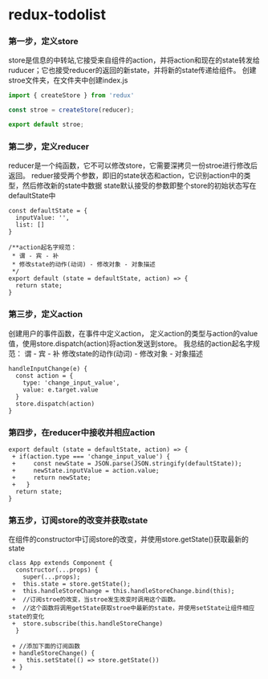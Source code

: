 # redux-todolist


### 第一步，定义store
   store是信息的中转站,它接受来自组件的action，并将action和现在的state转发给ruducer；它也接受reducer的返回的新state，并将新的state传递给组件。
   创建stroe文件夹，在文件夹中创建index.js
```javascript
import { createStore } from 'redux'

const stroe = createStore(reducer);

export default stroe;
```

### 第二步，定义reducer
reducer是一个纯函数，它不可以修改store，它需要深拷贝一份stroe进行修改后返回。
reduer接受两个参数，即旧的state状态和action，它识别action中的类型，然后修改新的state中数据
state默认接受的参数即整个store的初始状态写在defaultState中
```
const defaultState = {
  inputValue: '',
  list: []
}

/**action起名字规范：
 * 谓 - 宾 - 补
 * 修改state的动作(动词) - 修改对象 - 对象描述
 */
export default (state = defaultState, action) => {
  return state;
}
```

### 第三步，定义action
创建用户的事件函数，在事件中定义action，
定义action的类型与action的value值，使用store.dispatch(action)将action发送到store。
我总结的action起名字规范：
谓 - 宾 - 补
修改state的动作(动词) - 修改对象 - 对象描述

```
handleInputChange(e) {
  const action = {
    type: 'change_input_value',
    value: e.target.value
  }
  store.dispatch(action)
}
```

### 第四步，在reducer中接收并相应action
```
export default (state = defaultState, action) => {
 + if(action.type === 'change_input_value') {
 +     const newState = JSON.parse(JSON.stringify(defaultState));
 +     newState.inputValue = action.value;
 +     return newState;
 +   }
  return state;
}
```

### 第五步，订阅store的改变并获取state
在组件的constructor中订阅store的改变，并使用store.getState()获取最新的state
```
class App extends Component {
  constructor(...props) {
    super(...props);
 +  this.state = store.getState();
 +  this.handleStoreChange = this.handleStoreChange.bind(this);
 +  //订阅stroe的改变，当stroe发生改变时调用这个函数。
 +  //这个函数将调用getState获取stroe中最新的state，并使用setState让组件相应state的变化
 +  store.subscribe(this.handleStoreChange) 
  }

 + //添加下面的订阅函数
 + handleStoreChange() {
 +   this.setState(() => store.getState())
 + }
```